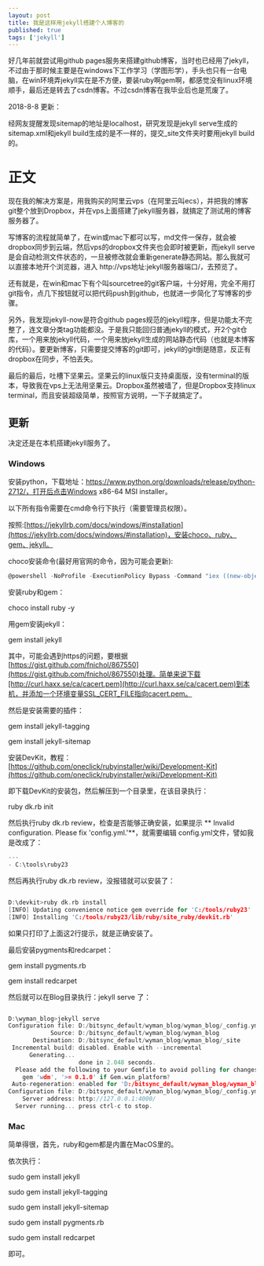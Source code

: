 ```yaml
---
layout: post
title: 我是这样用jekyll搭建个人博客的
published: true
tags: ['jekyll']
---
```


好几年前就尝试用github pages服务来搭建github博客，当时也已经用了jekyll，不过由于那时候主要是在windows下工作学习（学图形学），手头也只有一台电脑，在win环境弄jekyll实在是不方便，要装ruby啊gem啊，都感觉没有linux环境顺手，最后还是转去了csdn博客。不过csdn博客在我毕业后也是荒废了。

<!--more-->

2018-8-8 更新：

经网友提醒发现sitemap的地址是localhost，研究发现是jekyll serve生成的sitemap.xml和jekyll build生成的是不一样的，提交_site文件夹时要用jekyll build的。

# 正文

现在我的解决方案是，用我购买的阿里云vps（在阿里云叫ecs），并把我的博客git整个放到Dropbox，并在vps上面搭建了jekyll服务器，就搞定了测试用的博客服务器了。

写博客的流程就简单了，在win或mac下都可以写，md文件一保存，就会被dropbox同步到云端，然后vps的dropbox文件夹也会即时被更新，而jekyll serve是会自动检测文件状态的，一旦被修改就会重新generate静态网站。那么我就可以直接本地开个浏览器，进入 http://vps地址:jekyll服务器端口/，去预览了。

还有就是，在win和mac下有个叫sourcetree的git客户端，十分好用，完全不用打git指令，点几下按钮就可以把代码push到github，也就进一步简化了写博客的步骤。

另外，我发现jekyll-now是符合github pages规范的jekyll程序，但是功能太不完整了，连文章分类tag功能都没。于是我只能回归普通jekyll的模式，开2个git仓库，一个用来放jekyll代码，一个用来放jekyll生成的网站静态代码（也就是本博客的代码）。要更新博客，只需要提交博客的git即可，jekyll的git倒是随意，反正有dropbox在同步，不怕丢失。

最后的最后，吐槽下坚果云。坚果云的linux版只支持桌面版，没有terminal的版本，导致我在vps上无法用坚果云。Dropbox虽然被墙了，但是Dropbox支持linux terminal，而且安装超级简单，按照官方说明，一下子就搞定了。



## 更新

决定还是在本机搭建jekyll服务了。

### Windows

安装python，下载地址：https://www.python.org/downloads/release/python-2712/，打开后点击Windows x86-64 MSI installer。



以下所有指令需要在cmd命令行下执行（需要管理员权限）。


按照:[https://jekyllrb.com/docs/windows/#installation](https://jekyllrb.com/docs/windows/#installation)，安装choco、ruby、gem、jekyll。

choco安装命令(最好用官网的命令，因为可能会更新):

```c
@powershell -NoProfile -ExecutionPolicy Bypass -Command "iex ((new-object net.webclient).DownloadString('https://chocolatey.org/install.ps1'))" && SET PATH=%PATH%;%ALLUSERSPROFILE%\chocolatey\bin
```

安装ruby和gem：

choco install ruby -y

用gem安装jekyll：

gem install jekyll


其中，可能会遇到https的问题，要根据[https://gist.github.com/fnichol/867550](https://gist.github.com/fnichol/867550)处理。简单来说下载[http://curl.haxx.se/ca/cacert.pem](http://curl.haxx.se/ca/cacert.pem)到本机，并添加一个环境变量SSL_CERT_FILE指向cacert.pem。


然后是安装需要的插件：

gem install jekyll-tagging

gem install jekyll-sitemap

安装DevKit，教程： [https://github.com/oneclick/rubyinstaller/wiki/Development-Kit](https://github.com/oneclick/rubyinstaller/wiki/Development-Kit)

即下载DevKit的安装包，然后解压到一个目录里，在该目录执行：

ruby dk.rb init

然后执行ruby dk.rb review，检查是否能够正确安装，如果提示 ** Invalid configuration. Please fix 'config.yml.'**，就需要编辑 config.yml文件，譬如我是改成了：

```c
---
- C:\tools\ruby23

```

然后再执行ruby dk.rb review，没报错就可以安装了：

```c

D:\devkit>ruby dk.rb install
[INFO] Updating convenience notice gem override for 'C:/tools/ruby23'
[INFO] Installing 'C:/tools/ruby23/lib/ruby/site_ruby/devkit.rb'

```

如果只打印了上面这2行提示，就是正确安装了。


最后安装pygments和redcarpet：

gem install pygments.rb

gem install redcarpet

然后就可以在Blog目录执行：jekyll serve 了：


```c

D:\wyman_blog>jekyll serve
Configuration file: D:/bitsync_default/wyman_blog/wyman_blog/_config.yml
            Source: D:/bitsync_default/wyman_blog/wyman_blog
       Destination: D:/bitsync_default/wyman_blog/wyman_blog/_site
 Incremental build: disabled. Enable with --incremental
      Generating...
                    done in 2.048 seconds.
  Please add the following to your Gemfile to avoid polling for changes:
    gem 'wdm', '>= 0.1.0' if Gem.win_platform?
 Auto-regeneration: enabled for 'D:/bitsync_default/wyman_blog/wyman_blog'
Configuration file: D:/bitsync_default/wyman_blog/wyman_blog/_config.yml
    Server address: http://127.0.0.1:4000/
  Server running... press ctrl-c to stop.

```


### Mac

简单得很，首先，ruby和gem都是内置在MacOS里的。

依次执行：


sudo gem install jekyll

sudo gem install jekyll-tagging

sudo gem install jekyll-sitemap

sudo gem install pygments.rb

sudo gem install redcarpet

即可。
